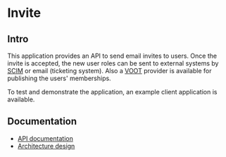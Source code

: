 # Invite

## Intro

This application provides an API to send email invites to users.
Once the invite is accepted, the new user roles can be sent to external systems
by [SCIM](https://datatracker.ietf.org/doc/html/rfc7643#section-4.1) or email
(ticketing system). Also a
[VOOT](https://wiki.geant.org/display/gn3pjra3/VOOT+specifications) provider is
available for publishing the users' memberships.

To test and demonstrate the application, an example client application is available.

## Documentation

- [API documentation](./api/)
- [Architecture design](./archi)
